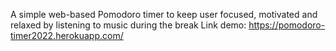 A simple web-based Pomodoro timer to keep user focused, motivated and relaxed by listening to music during the break
Link demo: https://pomodoro-timer2022.herokuapp.com/
